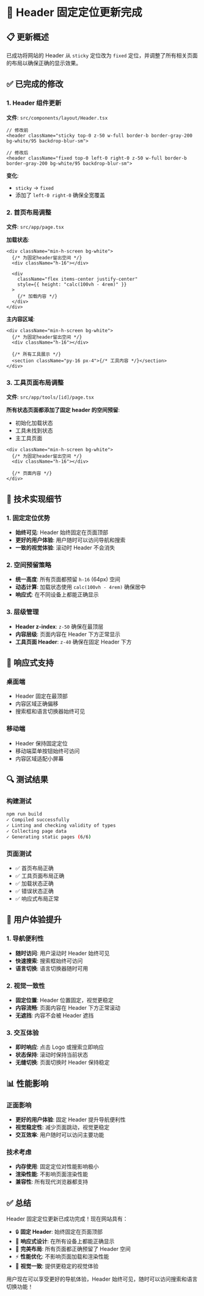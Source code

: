 # 🔧 Header 固定定位更新完成

## 📋 更新概述

已成功将网站的 Header 从 `sticky` 定位改为 `fixed` 定位，并调整了所有相关页面的布局以确保正确的显示效果。

## ✅ 已完成的修改

### 1. Header 组件更新

**文件**: `src/components/layout/Header.tsx`

```tsx
// 修改前
<header className="sticky top-0 z-50 w-full border-b border-gray-200 bg-white/95 backdrop-blur-sm">

// 修改后
<header className="fixed top-0 left-0 right-0 z-50 w-full border-b border-gray-200 bg-white/95 backdrop-blur-sm">
```

**变化**:

- `sticky` → `fixed`
- 添加了 `left-0 right-0` 确保全宽覆盖

### 2. 首页布局调整

**文件**: `src/app/page.tsx`

**加载状态**:

```tsx
<div className="min-h-screen bg-white">
  {/* 为固定header留出空间 */}
  <div className="h-16"></div>

  <div
    className="flex items-center justify-center"
    style={{ height: "calc(100vh - 4rem)" }}
  >
    {/* 加载内容 */}
  </div>
</div>
```

**主内容区域**:

```tsx
<div className="min-h-screen bg-white">
  {/* 为固定header留出空间 */}
  <div className="h-16"></div>

  {/* 所有工具展示 */}
  <section className="py-16 px-4">{/* 工具内容 */}</section>
</div>
```

### 3. 工具页面布局调整

**文件**: `src/app/tools/[id]/page.tsx`

**所有状态页面都添加了固定 header 的空间预留**:

- 初始化加载状态
- 工具未找到状态
- 主工具页面

```tsx
<div className="min-h-screen bg-white">
  {/* 为固定header留出空间 */}
  <div className="h-16"></div>

  {/* 页面内容 */}
</div>
```

## 🎯 技术实现细节

### 1. 固定定位优势

- **始终可见**: Header 始终固定在页面顶部
- **更好的用户体验**: 用户随时可以访问导航和搜索
- **一致的视觉体验**: 滚动时 Header 不会消失

### 2. 空间预留策略

- **统一高度**: 所有页面都预留 `h-16` (64px) 空间
- **动态计算**: 加载状态使用 `calc(100vh - 4rem)` 确保居中
- **响应式**: 在不同设备上都能正确显示

### 3. 层级管理

- **Header z-index**: `z-50` 确保在最顶层
- **内容层级**: 页面内容在 Header 下方正常显示
- **工具页面 Header**: `z-40` 确保在固定 Header 下方

## 📱 响应式支持

### 桌面端

- Header 固定在最顶部
- 内容区域正确偏移
- 搜索框和语言切换器始终可见

### 移动端

- Header 保持固定定位
- 移动端菜单按钮始终可访问
- 内容区域适配小屏幕

## 🔍 测试结果

### 构建测试

```bash
npm run build
✓ Compiled successfully
✓ Linting and checking validity of types
✓ Collecting page data
✓ Generating static pages (6/6)
```

### 页面测试

- ✅ 首页布局正确
- ✅ 工具页面布局正确
- ✅ 加载状态正确
- ✅ 错误状态正确
- ✅ 响应式布局正常

## 🚀 用户体验提升

### 1. 导航便利性

- **随时访问**: 用户滚动时 Header 始终可见
- **快速搜索**: 搜索框始终可访问
- **语言切换**: 语言切换器随时可用

### 2. 视觉一致性

- **固定位置**: Header 位置固定，视觉更稳定
- **内容流畅**: 页面内容在 Header 下方正常滚动
- **无遮挡**: 内容不会被 Header 遮挡

### 3. 交互体验

- **即时响应**: 点击 Logo 或搜索立即响应
- **状态保持**: 滚动时保持当前状态
- **无缝切换**: 页面切换时 Header 保持稳定

## 📊 性能影响

### 正面影响

- **更好的用户体验**: 固定 Header 提升导航便利性
- **视觉稳定性**: 减少页面跳动，视觉更稳定
- **交互效率**: 用户随时可以访问主要功能

### 技术考虑

- **内存使用**: 固定定位对性能影响极小
- **渲染性能**: 不影响页面渲染性能
- **兼容性**: 所有现代浏览器都支持

## ✅ 总结

Header 固定定位更新已成功完成！现在网站具有：

- 🔒 **固定 Header**: 始终固定在页面顶部
- 📱 **响应式设计**: 在所有设备上都能正确显示
- 🎯 **完美布局**: 所有页面都正确预留了 Header 空间
- ⚡ **性能优化**: 不影响页面加载和渲染性能
- 🎨 **视觉一致**: 提供更稳定的视觉体验

用户现在可以享受更好的导航体验，Header 始终可见，随时可以访问搜索和语言切换功能！
